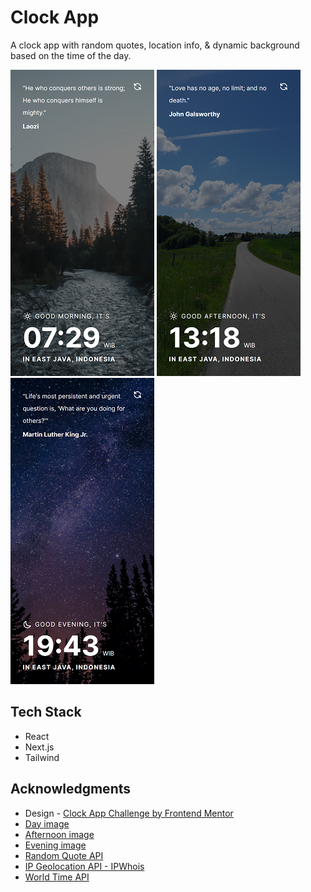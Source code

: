 # Clock App

A clock app with random quotes, location info, & dynamic background based on the time of the day.

![](./screenshot_morning.png) ![](./screenshot_afternoon.png) ![](./screenshot_evening.png)

## Tech Stack
- React
- Next.js
- Tailwind

## Acknowledgments
- Design - [Clock App Challenge by Frontend Mentor](https://www.frontendmentor.io/challenges/clock-app-LMFaxFwrM)
- [Day image](https://unsplash.com/photos/dvACrXUExLs)
- [Afternoon image](https://unsplash.com/photos/EHpOfsf8bgo)
- [Evening image](https://unsplash.com/photos/Jztmx9yqjBw)
- [Random Quote API](https://github.com/lukePeavey/quotable)
- [IP Geolocation API - IPWhois](https://ipwhois.io/)
- [World Time API](http://worldtimeapi.org/)
